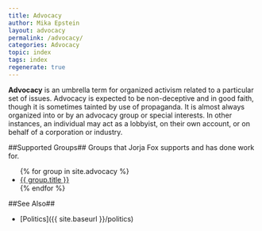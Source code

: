 ```yaml
---
title: Advocacy
author: Mika Epstein
layout: advocacy
permalink: /advocacy/
categories: Advocacy
topic: index
tags: index
regenerate: true
---
```


**Advocacy** is an umbrella term for organized activism related to a particular set of issues. Advocacy is expected to be non-deceptive and in good faith, though it is sometimes tainted by use of propaganda. It is almost always organized into or by an advocacy group or special interests. In other instances, an individual may act as a lobbyist, on their own account, or on behalf of a corporation or industry.

##Supported Groups##
Groups that Jorja Fox supports and has done work for.

<ul>
{% for group in site.advocacy %}
	<li><a href="{{ site.baseurl }}{{ group.url }}">{{ group.title }}</a></li>
{% endfor %}
</ul>

##See Also##
* [Politics]({{ site.baseurl }}/politics)
